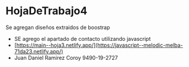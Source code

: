 
# HojaDeTrabajo4
  Se agregan diseños extraidos de boostrap
 * SE agrego el apartado de contacto utilizando javascript
 * [https://main--hoja3.netlify.app/](https://javascript--melodic-melba-71da23.netlify.app/)
 * Juan Daniel Ramirez Coroy 9490-19-2727
